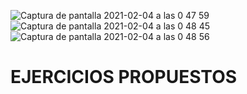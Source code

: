 ![Captura de pantalla 2021-02-04 a las 0 47 59](https://user-images.githubusercontent.com/47045714/106824210-a7af5780-6682-11eb-9cc5-29bea8a8adbf.png)
![Captura de pantalla 2021-02-04 a las 0 48 45](https://user-images.githubusercontent.com/47045714/106824269-cada0700-6682-11eb-8d22-cc0393b76089.png)
![Captura de pantalla 2021-02-04 a las 0 48 56](https://user-images.githubusercontent.com/47045714/106824275-cca3ca80-6682-11eb-9cd7-a3942a71f36b.png)
# EJERCICIOS PROPUESTOS
